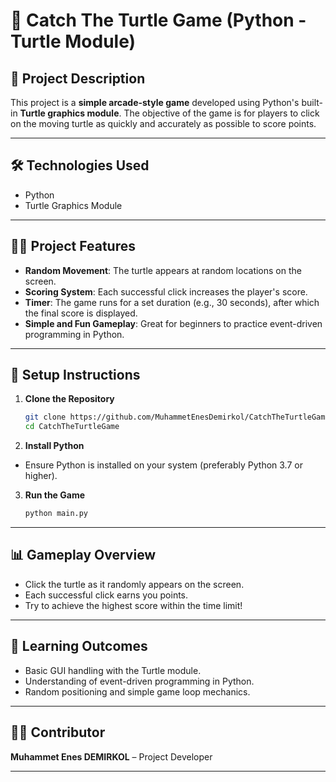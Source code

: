 # 🐢 Catch The Turtle Game (Python - Turtle Module)

## 📖 Project Description
This project is a **simple arcade-style game** developed using Python's built-in **Turtle graphics module**. The objective of the game is for players to click on the moving turtle as quickly and accurately as possible to score points.

---

## 🛠️ Technologies Used
- Python
- Turtle Graphics Module

---

## 👨‍💼 Project Features
- **Random Movement**: The turtle appears at random locations on the screen.
- **Scoring System**: Each successful click increases the player's score.
- **Timer**: The game runs for a set duration (e.g., 30 seconds), after which the final score is displayed.
- **Simple and Fun Gameplay**: Great for beginners to practice event-driven programming in Python.

---

## 🚀 Setup Instructions

1. **Clone the Repository**
    ```bash
    git clone https://github.com/MuhammetEnesDemirkol/CatchTheTurtleGame
    cd CatchTheTurtleGame
    ```

2. **Install Python**
- Ensure Python is installed on your system (preferably Python 3.7 or higher).

3. **Run the Game**
    ```bash
    python main.py
    ```

---

## 📊 Gameplay Overview
- Click the turtle as it randomly appears on the screen.
- Each successful click earns you points.
- Try to achieve the highest score within the time limit!

---

## 💊 Learning Outcomes
- Basic GUI handling with the Turtle module.
- Understanding of event-driven programming in Python.
- Random positioning and simple game loop mechanics.

---

## 👨‍💼 Contributor
**Muhammet Enes DEMIRKOL** – Project Developer

---

